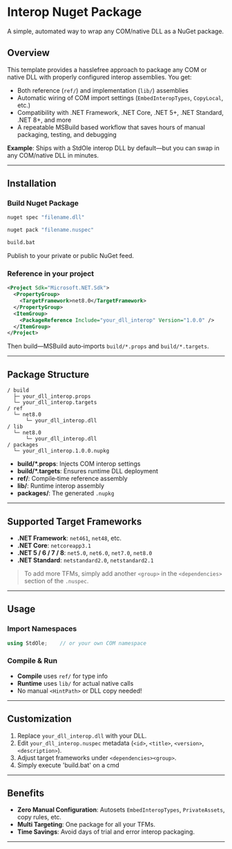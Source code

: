 # Interop Nuget Package

A simple, automated way to wrap any COM/native DLL as a NuGet package.

## Overview

This template provides a hasslefree approach to package any COM or native DLL with properly configured interop assemblies. 
You get:

* Both reference (`ref/`) and implementation (`lib/`) assemblies
* Automatic wiring of COM import settings (`EmbedInteropTypes`, `CopyLocal`, etc.)
* Compatibility with .NET Framework, .NET Core, .NET 5+, .NET Standard, .NET 8+, and more
* A repeatable MSBuild based workflow that saves hours of manual packaging, testing, and debugging

**Example**: Ships with a StdOle interop DLL by default—but you can swap in any COM/native DLL in minutes.

---

## Installation

### Build Nuget Package

```bash
nuget spec "filename.dll"
```
```bash
nuget pack "filename.nuspec"
```
```bash
build.bat
```

Publish to your private or public NuGet feed.

### Reference in your project

```xml
<Project Sdk="Microsoft.NET.Sdk">
  <PropertyGroup>
    <TargetFramework>net8.0</TargetFramework>
  </PropertyGroup>
  <ItemGroup>
    <PackageReference Include="your_dll_interop" Version="1.0.0" />
  </ItemGroup>
</Project>
```

Then build—MSBuild auto‑imports `build/*.props` and `build/*.targets`.

---

## Package Structure

```
/ build
  ├─ your_dll_interop.props
  └─ your_dll_interop.targets
/ ref
  └─ net8.0
      └─ your_dll_interop.dll
/ lib
  └─ net8.0
      └─ your_dll_interop.dll
/ packages
  └─ your_dll_interop.1.0.0.nupkg
```

* **build/\*.props**: Injects COM interop settings
* **build/\*.targets**: Ensures runtime DLL deployment
* **ref/**: Compile‑time reference assembly
* **lib/**: Runtime interop assembly
* **packages/**: The generated `.nupkg`

---

## Supported Target Frameworks

* **.NET Framework**: `net461`, `net48`, etc.
* **.NET Core**: `netcoreapp3.1`
* **.NET 5 / 6 / 7 / 8**: `net5.0`, `net6.0`, `net7.0`, `net8.0`
* **.NET Standard**: `netstandard2.0`, `netstandard2.1`

> To add more TFMs, simply add another `<group>` in the `<dependencies>` section of the `.nuspec`.

---

## Usage

### Import Namespaces

```csharp
using StdOle;    // or your own COM namespace
```

### Compile & Run

* **Compile** uses `ref/` for type info
* **Runtime** uses `lib/` for actual native calls
* No manual `<HintPath>` or DLL copy needed!

---

## Customization

1. Replace `your_dll_interop.dll` with your DLL.
2. Edit `your_dll_interop.nuspec` metadata (`<id>`, `<title>`, `<version>`, `<description>`).
3. Adjust target frameworks under `<dependencies><group>`.
4. Simply execute 'build.bat' on a cmd

---

## Benefits

* **Zero Manual Configuration**: Autosets `EmbedInteropTypes`, `PrivateAssets`, copy rules, etc.
* **Multi Targeting**: One package for all your TFMs.
* **Time Savings**: Avoid days of trial and error interop packaging.

---

